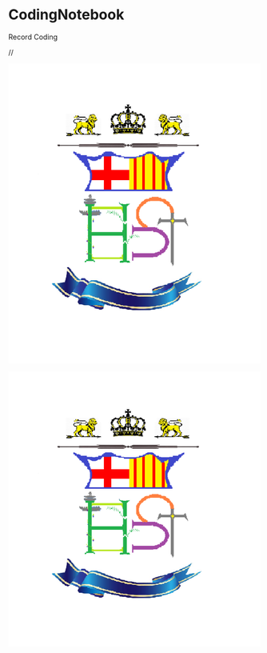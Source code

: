 # CodingNotebook

Record Coding

//<div align=center> ![image](https://github.com/harrytsz/CodingNotebook/blob/master/Pictures/PIC.PNG) </div>
<div align=center><img width="550" height="550" src="https://github.com/harrytsz/CodingNotebook/blob/master/Pictures/PIC.PNG"/></div>
